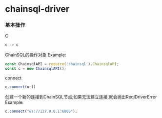 # chainsql-driver

### 基本操作

C
```javaScript
c -> c
```
ChainSQL的操作对象
Example:
```javaScript
const ChainsqlAPI = require('chainsql').ChainsqlAPI;
const c = new ChainsqlAPI();
```

connect
```javaScript
c.connect(url)
```
创建一个新的连接到ChainSQL节点;如果无法建立连接,就会抛出ReqlDriverError
Example:
```javaScript
c.connect("ws://127.0.0.1:6006");
```